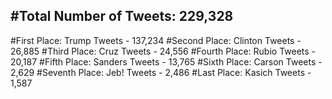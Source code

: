 #Total Number of Tweets: 229,328 
---
#First Place: Trump Tweets - 137,234
#Second Place: Clinton Tweets - 26,885
#Third Place: Cruz Tweets - 24,556
#Fourth Place: Rubio Tweets - 20,187
#Fifth Place: Sanders Tweets - 13,765
#Sixth Place: Carson Tweets - 2,629
#Seventh Place: Jeb! Tweets - 2,486
#Last Place: Kasich Tweets - 1,587
